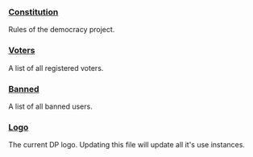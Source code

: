 ### [Constitution](https://github.com/democracy-project/info/blob/master/constitution.md)
Rules of the democracy project.

### [Voters](https://github.com/democracy-project/info/blob/master/voters.csv)
A list of all registered voters.

### [Banned](https://github.com/democracy-project/info/blob/master/banned.csv)
A list of all banned users.

### [Logo](https://github.com/democracy-project/info/blob/master/logo.svg)
The current DP logo. Updating this file will update all it's use instances.